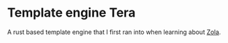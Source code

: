 # Template engine Tera

A rust based template engine that I first ran into when learning about [Zola](../995).

